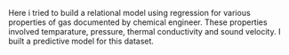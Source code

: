 Here i tried to build a relational model using regression for various properties of gas documented by chemical engineer. 
These properties involved temparature, pressure, thermal conductivity and sound velocity. I built a predictive model for this dataset. 
